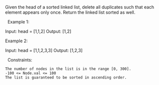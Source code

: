 Given the head of a sorted linked list, delete all duplicates such that each element appears only once. Return the linked list sorted as well.

 
Example 1:

Input: head = [1,1,2]
Output: [1,2]


Example 2:

Input: head = [1,1,2,3,3]
Output: [1,2,3]


 
Constraints:


	The number of nodes in the list is in the range [0, 300].
	-100 <= Node.val <= 100
	The list is guaranteed to be sorted in ascending order.

